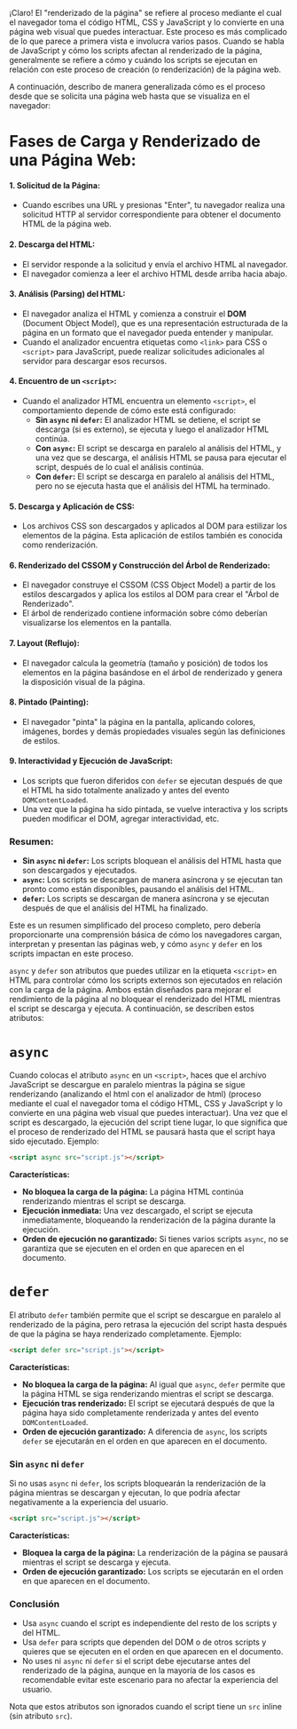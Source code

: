 ¡Claro! El "renderizado de la página" se refiere al proceso mediante el cual el navegador toma el código HTML, CSS y JavaScript y lo convierte en una página web visual que puedes interactuar. Este proceso es más complicado de lo que parece a primera vista e involucra varios pasos. Cuando se habla de JavaScript y cómo los scripts afectan al renderizado de la página, generalmente se refiere a cómo y cuándo los scripts se ejecutan en relación con este proceso de creación (o renderización) de la página web.

A continuación, describo de manera generalizada cómo es el proceso desde que se solicita una página web hasta que se visualiza en el navegador:

# Fases de Carga y Renderizado de una Página Web:

#### 1. **Solicitud de la Página:**

-   Cuando escribes una URL y presionas "Enter", tu navegador realiza una solicitud HTTP al servidor correspondiente para obtener el documento HTML de la página web.

#### 2. **Descarga del HTML:**

-   El servidor responde a la solicitud y envía el archivo HTML al navegador.
-   El navegador comienza a leer el archivo HTML desde arriba hacia abajo.

#### 3. **Análisis (Parsing) del HTML:**

-   El navegador analiza el HTML y comienza a construir el **DOM** (Document Object Model), que es una representación estructurada de la página en un formato que el navegador pueda entender y manipular.
-   Cuando el analizador encuentra etiquetas como `<link>` para CSS o `<script>` para JavaScript, puede realizar solicitudes adicionales al servidor para descargar esos recursos.

#### 4. **Encuentro de un `<script>`:**

-   Cuando el analizador HTML encuentra un elemento `<script>`, el comportamiento depende de cómo este está configurado:
    -   **Sin `async` ni `defer`:** El analizador HTML se detiene, el script se descarga (si es externo), se ejecuta y luego el analizador HTML continúa.
    -   **Con `async`:** El script se descarga en paralelo al análisis del HTML, y una vez que se descarga, el análisis HTML se pausa para ejecutar el script, después de lo cual el análisis continúa.
    -   **Con `defer`:** El script se descarga en paralelo al análisis del HTML, pero no se ejecuta hasta que el análisis del HTML ha terminado.

#### 5. **Descarga y Aplicación de CSS:**

-   Los archivos CSS son descargados y aplicados al DOM para estilizar los elementos de la página. Esta aplicación de estilos también es conocida como renderización.

#### 6. **Renderizado del CSSOM y Construcción del Árbol de Renderizado:**

-   El navegador construye el CSSOM (CSS Object Model) a partir de los estilos descargados y aplica los estilos al DOM para crear el "Árbol de Renderizado".
-   El árbol de renderizado contiene información sobre cómo deberían visualizarse los elementos en la pantalla.

#### 7. **Layout (Reflujo):**

-   El navegador calcula la geometría (tamaño y posición) de todos los elementos en la página basándose en el árbol de renderizado y genera la disposición visual de la página.

#### 8. **Pintado (Painting):**

-   El navegador "pinta" la página en la pantalla, aplicando colores, imágenes, bordes y demás propiedades visuales según las definiciones de estilos.

#### 9. **Interactividad y Ejecución de JavaScript:**

-   Los scripts que fueron diferidos con `defer` se ejecutan después de que el HTML ha sido totalmente analizado y antes del evento `DOMContentLoaded`.
-   Una vez que la página ha sido pintada, se vuelve interactiva y los scripts pueden modificar el DOM, agregar interactividad, etc.

### Resumen:

-   **Sin `async` ni `defer`:** Los scripts bloquean el análisis del HTML hasta que son descargados y ejecutados.
-   **`async`:** Los scripts se descargan de manera asíncrona y se ejecutan tan pronto como están disponibles, pausando el análisis del HTML.
-   **`defer`:** Los scripts se descargan de manera asíncrona y se ejecutan después de que el análisis del HTML ha finalizado.

Este es un resumen simplificado del proceso completo, pero debería proporcionarte una comprensión básica de cómo los navegadores cargan, interpretan y presentan las páginas web, y cómo `async` y `defer` en los scripts impactan en este proceso.


`async` y `defer` son atributos que puedes utilizar en la etiqueta `<script>` en HTML para controlar cómo los scripts externos son ejecutados en relación con la carga de la página. Ambos están diseñados para mejorar el rendimiento de la página al no bloquear el renderizado del HTML mientras el script se descarga y ejecuta. A continuación, se describen estos atributos:

# `async`

Cuando colocas el atributo `async` en un `<script>`, haces que el archivo JavaScript se descargue en paralelo mientras la página se sigue renderizando (analizando el html con el analizador de html) (proceso mediante el cual el navegador toma el código HTML, CSS y JavaScript y lo convierte en una página web visual que puedes interactuar). Una vez que el script es descargado, la ejecución del script tiene lugar, lo que significa que el proceso de renderizado del HTML se pausará hasta que el script haya sido ejecutado. Ejemplo:

```html
<script async src="script.js"></script>
```

**Características:**
- **No bloquea la carga de la página:** La página HTML continúa renderizando mientras el script se descarga.
- **Ejecución inmediata:** Una vez descargado, el script se ejecuta inmediatamente, bloqueando la renderización de la página durante la ejecución.
- **Orden de ejecución no garantizado:** Si tienes varios scripts `async`, no se garantiza que se ejecuten en el orden en que aparecen en el documento.

# `defer`

El atributo `defer` también permite que el script se descargue en paralelo al renderizado de la página, pero retrasa la ejecución del script hasta después de que la página se haya renderizado completamente. Ejemplo:

```html
<script defer src="script.js"></script>
```

**Características:**
- **No bloquea la carga de la página:** Al igual que `async`, `defer` permite que la página HTML se siga renderizando mientras el script se descarga.
- **Ejecución tras renderizado:** El script se ejecutará después de que la página haya sido completamente renderizada y antes del evento `DOMContentLoaded`.
- **Orden de ejecución garantizado:** A diferencia de `async`, los scripts `defer` se ejecutarán en el orden en que aparecen en el documento.

### Sin `async` ni `defer`

Si no usas `async` ni `defer`, los scripts bloquearán la renderización de la página mientras se descargan y ejecutan, lo que podría afectar negativamente a la experiencia del usuario.

```html
<script src="script.js"></script>
```

**Características:**
- **Bloquea la carga de la página:** La renderización de la página se pausará mientras el script se descarga y ejecuta.
- **Orden de ejecución garantizado:** Los scripts se ejecutarán en el orden en que aparecen en el documento.

### Conclusión

- Usa `async` cuando el script es independiente del resto de los scripts y del HTML.
- Usa `defer` para scripts que dependen del DOM o de otros scripts y quieres que se ejecuten en el orden en que aparecen en el documento.
- No uses ni `async` ni `defer` si el script debe ejecutarse antes del renderizado de la página, aunque en la mayoría de los casos es recomendable evitar este escenario para no afectar la experiencia del usuario.

Nota que estos atributos son ignorados cuando el script tiene un `src` inline (sin atributo `src`).
